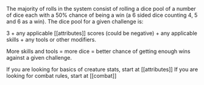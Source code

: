 The majority of rolls in the system consist of rolling a dice pool of a number of dice each with a 50% chance of being a win (a 6 sided dice counting 4, 5 and 6 as a win). The dice pool for a given challenge is:

3 + any applicable [[attributes]] scores (could be negative) + any applicable skills + any tools or other modifiers.

More skills and tools = more dice = better chance of getting enough wins against a given challenge. 

If you are looking for basics of creature stats, start at [[attributes]]
If you are looking for combat rules, start at [[combat]]
